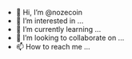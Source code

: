 - 👋 Hi, I’m @nozecoin
- 👀 I’m interested in ...
- 🌱 I’m currently learning ...
- 💞️ I’m looking to collaborate on ...
- 📫 How to reach me ...

<!---
nozecoin/nozecoin is a ✨ special ✨ repository because its `README.md` (this file) appears on your GitHub profile.
You can click the Preview link to take a look at your changes.
--->
